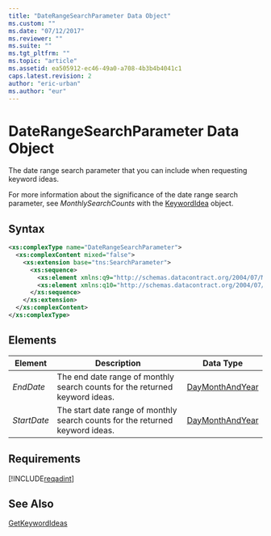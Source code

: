 ```yaml
---
title: "DateRangeSearchParameter Data Object"
ms.custom: ""
ms.date: "07/12/2017"
ms.reviewer: ""
ms.suite: ""
ms.tgt_pltfrm: ""
ms.topic: "article"
ms.assetid: ea505912-ec46-49a0-a708-4b3b4b4041c1
caps.latest.revision: 2
author: "eric-urban"
ms.author: "eur"
---
```

# DateRangeSearchParameter Data Object
The date range search parameter that you can include when requesting keyword ideas.

For more information about the significance of the date range search parameter, see *MonthlySearchCounts* with the [KeywordIdea](../adinsight-api/keywordidea-data-object.md) object.

## Syntax

```xml
<xs:complexType name="DateRangeSearchParameter">
  <xs:complexContent mixed="false">
    <xs:extension base="tns:SearchParameter">
      <xs:sequence>
        <xs:element xmlns:q9="http://schemas.datacontract.org/2004/07/Microsoft.BingAds.Advertiser.AdInsight.Api.DataContract.V11.Entity" minOccurs="0" name="EndDate" nillable="true" type="q9:DayMonthAndYear"/>
        <xs:element xmlns:q10="http://schemas.datacontract.org/2004/07/Microsoft.BingAds.Advertiser.AdInsight.Api.DataContract.V11.Entity" minOccurs="0" name="StartDate" nillable="true" type="q10:DayMonthAndYear"/>
      </xs:sequence>
    </xs:extension>
  </xs:complexContent>
</xs:complexType>
```

## <a name="Elements"></a>Elements

|Element|Description|Data Type|
|-----------|---------------|-------------|
|*EndDate*|The end date range of monthly search counts for the returned keyword ideas.|[DayMonthAndYear](../adinsight-api/daymonthandyear-data-object.md)|
|*StartDate*|The start date range of monthly search counts for the returned keyword ideas.|[DayMonthAndYear](../adinsight-api/daymonthandyear-data-object.md)|

## Requirements
[!INCLUDE[reqadint](../adinsight-api/includes/reqadint.md)]
## See Also
[GetKeywordIdeas](../adinsight-api/getkeywordideas-service-operation.md)  

